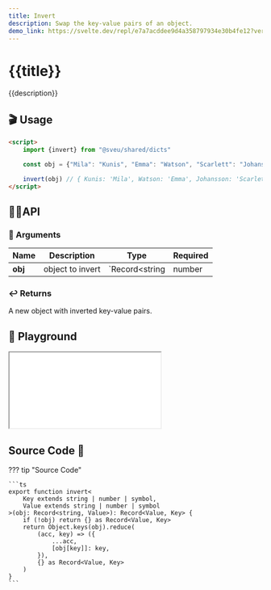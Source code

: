 ```yaml
---
title: Invert
description: Swap the key-value pairs of an object.
demo_link: https://svelte.dev/repl/e7a7acddee9d4a358797934e30b4fe12?version=3.55.1
---
```


# {{title}}

{{description}}

## 🎬 Usage

```html
<script>
    import {invert} from "@sveu/shared/dicts"

    const obj = {"Mila": "Kunis", "Emma": "Watson", "Scarlett": "Johansson"}

    invert(obj) // { Kunis: 'Mila', Watson: 'Emma', Johansson: 'Scarlett' }
</script>
```

## 👩‍💻API

### 👻 Arguments

| Name                | Description            | Type                                        | Required |
| ------------------- | ---------------------- | ------------------------------------------- | -------- |
| **obj**             | object to invert       | `Record<string | number | symbol, any>`     | `yes`    |

### ↩️ Returns

A new object with inverted key-value pairs.

## 🧪 Playground

<iframe class="h-120 w-full" src="{{demo_link}}"></iframe>

## Source Code 👀

??? tip "Source Code"

    ```ts
    export function invert<
        Key extends string | number | symbol,
        Value extends string | number | symbol
    >(obj: Record<string, Value>): Record<Value, Key> {
        if (!obj) return {} as Record<Value, Key>
        return Object.keys(obj).reduce(
            (acc, key) => ({
                ...acc,
                [obj[key]]: key,
            }),
            {} as Record<Value, Key>
        )
    }
    ```
